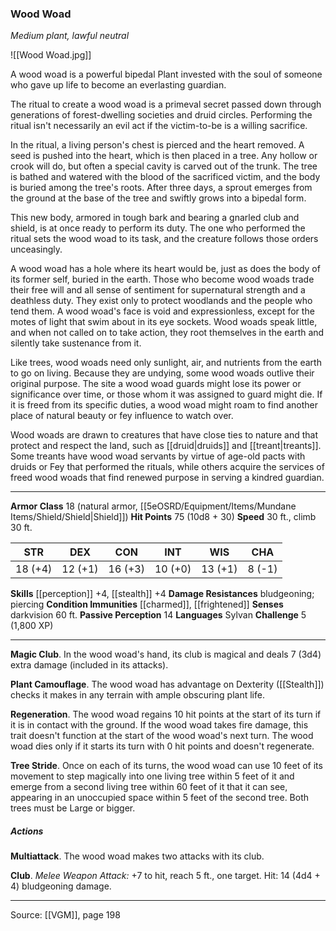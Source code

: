 ### Wood Woad
_Medium plant, lawful neutral_

![[Wood Woad.jpg]]

A wood woad is a powerful bipedal Plant invested with the soul of someone who gave up life to become an everlasting guardian.

The ritual to create a wood woad is a primeval secret passed down through generations of forest-dwelling societies and druid circles. Performing the ritual isn't necessarily an evil act if the victim-to-be is a willing sacrifice.

In the ritual, a living person's chest is pierced and the heart removed. A seed is pushed into the heart, which is then placed in a tree. Any hollow or crook will do, but often a special cavity is carved out of the trunk. The tree is bathed and watered with the blood of the sacrificed victim, and the body is buried among the tree's roots. After three days, a sprout emerges from the ground at the base of the tree and swiftly grows into a bipedal form.

This new body, armored in tough bark and bearing a gnarled club and shield, is at once ready to perform its duty. The one who performed the ritual sets the wood woad to its task, and the creature follows those orders unceasingly.

A wood woad has a hole where its heart would be, just as does the body of its former self, buried in the earth. Those who become wood woads trade their free will and all sense of sentiment for supernatural strength and a deathless duty. They exist only to protect woodlands and the people who tend them. A wood woad's face is void and expressionless, except for the motes of light that swim about in its eye sockets. Wood woads speak little, and when not called on to take action, they root themselves in the earth and silently take sustenance from it.

Like trees, wood woads need only sunlight, air, and nutrients from the earth to go on living. Because they are undying, some wood woads outlive their original purpose. The site a wood woad guards might lose its power or significance over time, or those whom it was assigned to guard might die. If it is freed from its specific duties, a wood woad might roam to find another place of natural beauty or fey influence to watch over.

Wood woads are drawn to creatures that have close ties to nature and that protect and respect the land, such as [[druid|druids]] and [[treant|treants]]. Some treants have wood woad servants by virtue of age-old pacts with druids or Fey that performed the rituals, while others acquire the services of freed wood woads that find renewed purpose in serving a kindred guardian.



---

**Armor Class** 18 (natural armor, [[5eOSRD/Equipment/Items/Mundane Items/Shield/Shield|Shield]])
**Hit Points** 75 (10d8 + 30)
**Speed** 30 ft., climb 30 ft.

| STR     | DEX     | CON     | INT     | WIS     | CHA     |
|---------|---------|---------|---------|---------|---------|
| 18 (+4) | 12 (+1) | 16 (+3) | 10 (+0) | 13 (+1) | 8 (-1) |

**Skills** [[perception]] +4, [[stealth]] +4
**Damage Resistances** bludgeoning; piercing
**Condition Immunities** [[charmed]], [[frightened]]
**Senses** darkvision 60 ft.
**Passive Perception** 14
**Languages** Sylvan
**Challenge** 5 (1,800 XP)

---

**Magic Club**. In the wood woad's hand, its club is magical and deals 7 (3d4) extra damage (included in its attacks).

**Plant Camouflage**. The wood woad has advantage on Dexterity ([[Stealth]]) checks it makes in any terrain with ample obscuring plant life.

**Regeneration**. The wood woad regains 10 hit points at the start of its turn if it is in contact with the ground. If the wood woad takes fire damage, this trait doesn't function at the start of the wood woad's next turn. The wood woad dies only if it starts its turn with 0 hit points and doesn't regenerate.

**Tree Stride**. Once on each of its turns, the wood woad can use 10 feet of its movement to step magically into one living tree within 5 feet of it and emerge from a second living tree within 60 feet of it that it can see, appearing in an unoccupied space within 5 feet of the second tree. Both trees must be Large or bigger.

##### Actions
**Multiattack**. The wood woad makes two attacks with its club.

**Club**. _Melee Weapon Attack:_ +7 to hit, reach 5 ft., one target. Hit: 14 (4d4 + 4) bludgeoning damage.


---

Source: [[VGM]], page 198